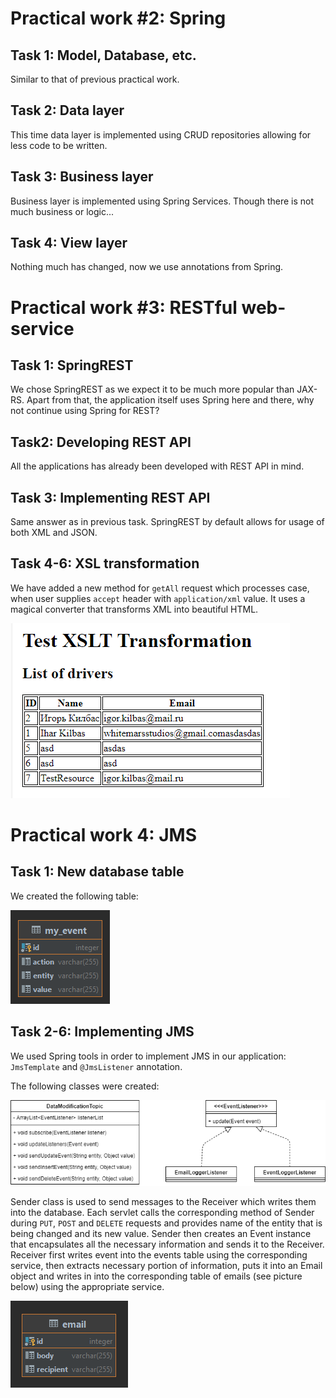 # Practical work #2: Spring

## Task 1: Model, Database, etc.

Similar to that of previous practical work.

## Task 2: Data layer

This time data layer is implemented using CRUD repositories allowing for less code to
be written.

## Task 3: Business layer

Business layer is implemented using Spring Services. 
Though there is not much business or logic... 

## Task 4: View layer

Nothing much has changed, now we use annotations from Spring.


# Practical work #3: RESTful web-service

## Task 1: SpringREST

We chose SpringREST as we expect it to be much more popular than JAX-RS. Apart from that, the 
application itself uses Spring here and there, why not continue using Spring for REST?

## Task2: Developing REST API

All the applications has already been developed with REST API in mind.

## Task 3: Implementing REST API

Same answer as in previous task. SpringREST by default allows for usage of both
XML and JSON.

## Task 4-6: XSL transformation

We have added a new method for `getAll` request which processes case, when
user supplies `accept` header with `application/xml` value. It uses a magical
converter that transforms XML into beautiful HTML.

![XSLT](images/xslt.png)


# Practical work 4: JMS

## Task 1: New database table

We created the following table:

![Watcher table](images/watcher_table.png)

## Task 2-6: Implementing JMS

We used Spring tools in order to implement JMS in our application:
`JmsTemplate` and `@JmsListener` annotation.

The following classes were created:

![JMS](images/jms.png)

Sender class is used to send messages to the Receiver which writes them into
the database. Each servlet calls the corresponding method of Sender during
`PUT`, `POST` and `DELETE` requests and provides name of the entity that is being changed
and its new value. Sender then creates an Event instance that encapsulates
all the necessary information and sends it to the Receiver. Receiver 
first writes event into the events table using the corresponding service,
then extracts necessary portion of information, puts it into an Email object
and writes in into the corresponding table of emails (see picture below) using the appropriate
service.

![Email](images/email.png)
